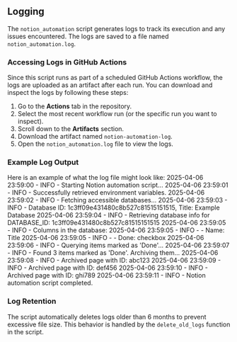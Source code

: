 ## Logging

The `notion_automation` script generates logs to track its execution and any issues encountered. The logs are saved to a file named `notion_automation.log`.

### Accessing Logs in GitHub Actions

Since this script runs as part of a scheduled GitHub Actions workflow, the logs are uploaded as an artifact after each run. You can download and inspect the logs by following these steps:

1. Go to the **Actions** tab in the repository.
2. Select the most recent workflow run (or the specific run you want to inspect).
3. Scroll down to the **Artifacts** section.
4. Download the artifact named `notion-automation-log`.
5. Open the `notion_automation.log` file to view the logs.

### Example Log Output

Here is an example of what the log file might look like:
2025-04-06 23:59:00 - INFO - Starting Notion automation script... 2025-04-06 23:59:01 - INFO - Successfully retrieved environment variables. 2025-04-06 23:59:02 - INFO - Fetching accessible databases... 2025-04-06 23:59:03 - INFO - Database ID: 1c3ff09e431480c8b527c81515151515, Title: Example Database 2025-04-06 23:59:04 - INFO - Retrieving database info for DATABASE_ID: 1c3ff09e431480c8b527c81515151515 2025-04-06 23:59:05 - INFO - Columns in the database: 2025-04-06 23:59:05 - INFO - - Name: Title 2025-04-06 23:59:05 - INFO - - Done: checkbox 2025-04-06 23:59:06 - INFO - Querying items marked as 'Done'... 2025-04-06 23:59:07 - INFO - Found 3 items marked as 'Done'. Archiving them... 2025-04-06 23:59:08 - INFO - Archived page with ID: abc123 2025-04-06 23:59:09 - INFO - Archived page with ID: def456 2025-04-06 23:59:10 - INFO - Archived page with ID: ghi789 2025-04-06 23:59:11 - INFO - Notion automation script completed.


### Log Retention

The script automatically deletes logs older than 6 months to prevent excessive file size. This behavior is handled by the `delete_old_logs` function in the script.